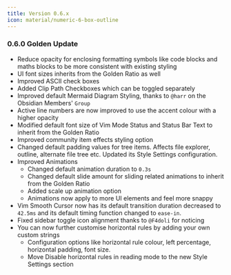 ```yaml
---
title: Version 0.6.x
icon: material/numeric-6-box-outline
---
```


### 0.6.0 Golden Update
- Reduce opacity for enclosing formatting symbols like code blocks and maths blocks to be more consistent with existing styling
- UI font sizes inherits from the Golden Ratio as well
- Improved ASCII check boxes
- Added Clip Path Checkboxes which can be toggled separately
- Improved default Mermaid Diagram Styling, thanks to `@harr` on the Obsidian Members' `Group`
- Active line numbers are now improved to use the accent colour with a higher opacity
- Modified default font size of Vim Mode Status and Status Bar Text to inherit from the Golden Ratio
- Improved community item effects styling option
- Changed default padding values for tree items. Affects file explorer, outline, alternate file tree etc. Updated its Style Settings configuration.
- Improved Animations
	- Changed default animation duration to `0.3s`
	- Changed default slide amount for sliding related animations to inherit from the Golden Ratio
	- Added scale up animation option
	- Animations now apply to more UI elements and feel more snappy
- Vim Smooth Cursor now has its default transition duration decreased to `42.5ms` and its default timing function changed to `ease-in`.
- Fixed sidebar toggle icon alignment thanks to `@F4doli` for noticing
- You can now further customise horizontal rules by adding your own custom strings
	- Configuration options like horizontal rule colour, left percentage, horizontal padding, font size.
	- Move Disable horizontal rules in reading mode to the new Style Settings section
